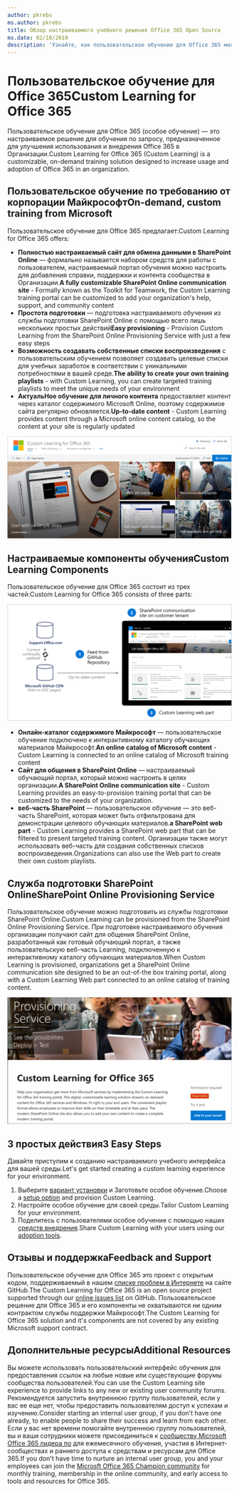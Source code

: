 ```yaml
---
author: pkrebs
ms.author: pkrebs
title: Обзор настраиваемого учебного решения Office 365 Open Source
ms.date: 02/10/2019
description: 'Узнайте, как пользовательское обучение для Office 365 может ускорить использование и внедрение Office 365 в вашей организации. Наши решения включают настраиваемую веб-часть SharePoint Online и современный сайт обучения для общения в SharePoint Online, который легко подготовить к работе с клиентом Office 365.'
---
```


# <a name="custom-learning-for-office-365"></a><span data-ttu-id="89bae-104">Пользовательское обучение для Office 365</span><span class="sxs-lookup"><span data-stu-id="89bae-104">Custom Learning for Office 365</span></span>
<span data-ttu-id="89bae-105">Пользовательское обучение для Office 365 (особое обучение) — это настраиваемое решение для обучения по запросу, предназначенное для улучшения использования и внедрения Office 365 в Организации.</span><span class="sxs-lookup"><span data-stu-id="89bae-105">Custom Learning for Office 365 (Custom Learning) is a customizable, on-demand training solution designed to increase usage and adoption of Office 365 in an organization.</span></span> 

## <a name="on-demand-custom-training-from-microsoft"></a><span data-ttu-id="89bae-106">Пользовательское обучение по требованию от корпорации Майкрософт</span><span class="sxs-lookup"><span data-stu-id="89bae-106">On-demand, custom training from Microsoft</span></span>

<span data-ttu-id="89bae-107">Пользовательское обучение для Office 365 предлагает:</span><span class="sxs-lookup"><span data-stu-id="89bae-107">Custom Learning for Office 365 offers:</span></span>

- <span data-ttu-id="89bae-108">**Полностью настраиваемый сайт для обмена данными в SharePoint Online** — формально называется набором средств для работы с пользователем, настраиваемый портал обучения можно настроить для добавления справки, поддержки и контента сообщества в Организации.</span><span class="sxs-lookup"><span data-stu-id="89bae-108">**A fully customizable SharePoint Online communication site** - Formally known as the Toolkit for Teamwork, the Custom Learning training portal can be customized to add your organization's help, support, and community content</span></span>
- <span data-ttu-id="89bae-109">**Простота подготовки** — подготовка настраиваемого обучения из службы подготовки SharePoint Online с помощью всего лишь нескольких простых действий</span><span class="sxs-lookup"><span data-stu-id="89bae-109">**Easy provisioning** - Provision Custom Learning from the SharePoint Online Provisioning Service with just a few easy steps</span></span>
- <span data-ttu-id="89bae-110">**Возможность создавать собственные списки воспроизведения** с пользовательским обучением позволяет создавать целевые списки для учебных заработок в соответствии с уникальными потребностями в вашей среде.</span><span class="sxs-lookup"><span data-stu-id="89bae-110">**The ability to create your own training playlists** - with Custom Learning, you can create targeted training playlists to meet the unique needs of your environment</span></span>
- <span data-ttu-id="89bae-111">**АктуальНое обучение для личного контента** предоставляет контент через каталог содержимого Microsoft Online, поэтому содержимое сайта регулярно обновляется.</span><span class="sxs-lookup"><span data-stu-id="89bae-111">**Up-to-date content** - Custom Learning provides content through a Microsoft online content catalog, so the content at your site is regularly updated</span></span>

![кг-интродуЦинг. png](media/cg-introducing.png)

## <a name="custom-learning-components"></a><span data-ttu-id="89bae-113">Настраиваемые компоненты обучения</span><span class="sxs-lookup"><span data-stu-id="89bae-113">Custom Learning Components</span></span>
<span data-ttu-id="89bae-114">Пользовательское обучение для Office 365 состоит из трех частей:</span><span class="sxs-lookup"><span data-stu-id="89bae-114">Custom Learning for Office 365 consists of three parts:</span></span> 

![кг-ховитворкс. png](media/cg-howitworks.png)

- <span data-ttu-id="89bae-116">**Онлайн-каталог содержимого Майкрософт** — пользовательское обучение подключено к интерактивному каталогу обучающих материалов Майкрософт.</span><span class="sxs-lookup"><span data-stu-id="89bae-116">**An online catalog of Microsoft content** - Custom Learning is connected to an online catalog of Microsoft training content</span></span>
- <span data-ttu-id="89bae-117">**Сайт для общения в SharePoint Online** — настраиваемый обучающий портал, который можно настроить в целях организации.</span><span class="sxs-lookup"><span data-stu-id="89bae-117">**A SharePoint Online communication site** - Custom Learning provides an easy-to-provision training portal that can be customized to the needs of your organization.</span></span>
- <span data-ttu-id="89bae-118">**веб-часть SharePoint** — пользовательское обучение — это веб-часть SharePoint, которая может быть отфильтрована для демонстрации целевого обучающих материалов.</span><span class="sxs-lookup"><span data-stu-id="89bae-118">**a SharePoint web part** - Custom Learning provides a SharePoint web part that can be filtered to present targeted training content.</span></span> <span data-ttu-id="89bae-119">Организации также могут использовать веб-часть для создания собственных списков воспроизведения.</span><span class="sxs-lookup"><span data-stu-id="89bae-119">Organizations can also use the Web part to create their own custom playlists.</span></span>

## <a name="sharepoint-online-provisioning-service"></a><span data-ttu-id="89bae-120">Служба подготовки SharePoint Online</span><span class="sxs-lookup"><span data-stu-id="89bae-120">SharePoint Online Provisioning Service</span></span> 
<span data-ttu-id="89bae-121">Пользовательское обучение можно подготовить из службы подготовки SharePoint Online.</span><span class="sxs-lookup"><span data-stu-id="89bae-121">Custom Learning can be provisioned from the SharePoint Online Provisioning Service.</span></span> <span data-ttu-id="89bae-122">При подготовке настраиваемого обучения организации получают сайт для общения SharePoint Online, разработанный как готовый обучающий портал, а также пользовательскую веб-часть Learning, подключенную к интерактивному каталогу обучающих материалов.</span><span class="sxs-lookup"><span data-stu-id="89bae-122">When Custom Learning is provisioned, organizations get a SharePoint Online communication site designed to be an out-of-the box training portal, along with a Custom Learning Web part connected to an online catalog of training content.</span></span> 

![кг-провисион. png](media/cg-provision.png)

## <a name="3-easy-steps"></a><span data-ttu-id="89bae-124">3 простых действия</span><span class="sxs-lookup"><span data-stu-id="89bae-124">3 Easy Steps</span></span>
<span data-ttu-id="89bae-125">Давайте приступим к созданию настраиваемого учебного интерфейса для вашей среды.</span><span class="sxs-lookup"><span data-stu-id="89bae-125">Let's get started creating a custom learning experience for your environment.</span></span>
1. <span data-ttu-id="89bae-126">Выберите [вариант установки](custom_setupoptions.md) и Заготовьте особое обучение.</span><span class="sxs-lookup"><span data-stu-id="89bae-126">Choose a [setup option](custom_setupoptions.md) and provision Custom Learning.</span></span>  
2. <span data-ttu-id="89bae-127">Настройте особое обучение для своей среды.</span><span class="sxs-lookup"><span data-stu-id="89bae-127">Tailor Custom Learning for your environment.</span></span>
3. <span data-ttu-id="89bae-128">Поделитесь с пользователями особое обучение с помощью наших [средств внедрения](driveadoption.md).</span><span class="sxs-lookup"><span data-stu-id="89bae-128">Share Custom Learning with your users using our [adoption tools](driveadoption.md).</span></span>

## <a name="feedback-and-support"></a><span data-ttu-id="89bae-129">Отзывы и поддержка</span><span class="sxs-lookup"><span data-stu-id="89bae-129">Feedback and Support</span></span>

<span data-ttu-id="89bae-130">Пользовательское обучение для Office 365 это проект с открытым кодом, поддерживаемый в нашем [списке проблем в Интернете](https://aka.ms/CustomLearningHelp) на сайте GitHub.</span><span class="sxs-lookup"><span data-stu-id="89bae-130">The Custom Learning for Office 365 is an open source project supported through our [online issues list](https://aka.ms/CustomLearningHelp) on GitHub.</span></span> <span data-ttu-id="89bae-131">Пользовательское решение для Office 365 и его компоненты не охватываются ни одним контрактом службы поддержки Майкрософт.</span><span class="sxs-lookup"><span data-stu-id="89bae-131">The Custom Learning for Office 365 solution and it's components are not covered by any existing Microsoft support contract.</span></span>  

## <a name="additional-resources"></a><span data-ttu-id="89bae-132">Дополнительные ресурсы</span><span class="sxs-lookup"><span data-stu-id="89bae-132">Additional Resources</span></span>
<span data-ttu-id="89bae-133">Вы можете использовать пользовательский интерфейс обучения для предоставления ссылок на любые новые или существующие форумы сообщества пользователей.</span><span class="sxs-lookup"><span data-stu-id="89bae-133">You can use the Custom Learning site experience to provide links to any new or existing user community forums.</span></span> <span data-ttu-id="89bae-134">Рекомендуется запустить внутреннюю группу пользователей, если у вас ее еще нет, чтобы предоставить пользователям доступ к успехам и изучению.</span><span class="sxs-lookup"><span data-stu-id="89bae-134">Consider starting an internal user group, if you don't have one already, to enable people to share their success and learn from each other.</span></span>  <span data-ttu-id="89bae-135">Если у вас нет времени помогайте внутреннюю группу пользователей, вы и ваши сотрудники можете присоединиться к [сообществу Microsoft Office 365 лидера по](https://aka.ms/O365Champions) для ежемесячного обучения, участия в Интернет-сообществах и раннего доступа к средствам и ресурсам для Office 365.</span><span class="sxs-lookup"><span data-stu-id="89bae-135">If you don't have time to nurture an internal user group, you and your employees can join the [Microsft Office 365 Champion community](https://aka.ms/O365Champions) for monthly training, membership in the online community, and early access to tools and resources for Office 365.</span></span>